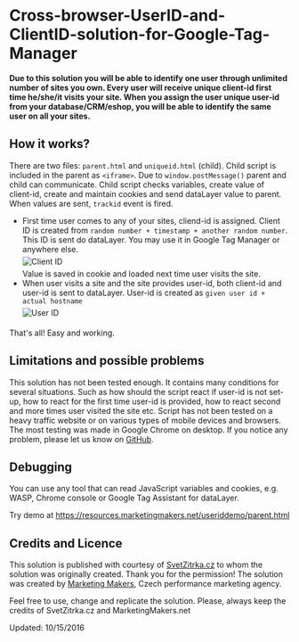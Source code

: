 # Cross-browser-UserID-and-ClientID-solution-for-Google-Tag-Manager
<p><strong> Due to this solution you will be able to identify one user through unlimited number of sites you own. Every user will receive unique client-id first time he/she/it visits your site. When you assign the user unique user-id from your database/CRM/eshop, you will be able to identify the same user on all your sites. </strong></p>

<h2>How it works?</h2>
<p>There are two files: <code>parent.html</code> and <code>uniqueid.html</code> (child). Child script is included in the parent as <code>&lt;iframe&gt;</code>. Due to <code>window.postMessage()</code> parent and child can communicate. Child script checks variables, create value of client-id, create and maintain cookies and send dataLayer value to parent. When values are sent, <code>trackid</code> event is fired.</p> 
 <ul>
   <li>First time user comes to any of your sites, cliend-id is assigned. Client ID is created from <code>random number + timestamp + another random number</code>. This ID is sent do dataLayer. You may use it in Google Tag Manager or anywhere else.  <br />
 <img src="https://resources.marketingmakers.net/useriddemo/only_clientid.png" alt="Client ID" style="margin: 5px 0;" /> <br />
  Value is saved in cookie and loaded next time user visits the site.       </li>
   <li>When user visits a site and the site provides user-id, both client-id and user-id is sent to dataLayer. User-id is created as <code>given user id + actual hostname</code><br /> 
  <img src="https://resources.marketingmakers.net/useriddemo/user_id.png" alt="User ID" style="margin: 5px 0;"  /></li>
</ul>
<p>That's all! Easy and working.</p>

<h2>Limitations and possible problems</h2>
<p>This solution has not been tested enough. It contains many conditions for several situations. Such as how should the script react if user-id is not set-up, how to react for the first time user-id is provided, how to react second and more times user visited the site etc. Script has not been tested on a heavy traffic website or on various types of mobile devices and browsers. The most testing was made in Google Chrome on desktop. If you notice any problem, please let us know on <a href="https://github.com/marketingmakers/Cross-browser-UserID-and-ClientID-solution-for-Google-Tag-Manager" rel="nofollow" target="_blank">GitHub</a>.</p>

<h2>Debugging</h2>
<p>You can use any tool that can read JavaScript variables and cookies, e.g. WASP, Chrome console or Google Tag Assistant for dataLayer. </p>

<p>Try demo at <a href="https://resources.marketingmakers.net/useriddemo/parent.html" target="_blank">https://resources.marketingmakers.net/useriddemo/parent.html</a></p>

<h2>Credits and Licence</h2> 
<p>This solution is published with courtesy of <a href="https://www.svetzitrka.cz/" title="Go to website" target="_blank">SvetZitrka.cz</a> to whom the solution was originally created. Thank you for the permission! The solution was created by <a href="https://MarketingMakers.net" title="Go to website" target="_blank">Marketing Makers</a>, Czech performance marketing agency.</p>
<p>Feel free to use, change and replicate the solution. Please, always keep the credits of SvetZitrka.cz and MarketingMakers.net</p>

<p>Updated: 10/15/2016</p>
